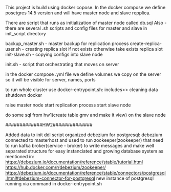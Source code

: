 This project is build using docker copose. In the docker compose we define posetgres 14.5 version and will have master node and slave repplica.

There are script that runs as initialization of master node called db.sql Also - there are several .sh scripts and config files for master and slave in init_script directory

backup_master.sh - master backup for replication process create-replica-user.sh - creating replica slot if not exists otherwise take exists replica slot init-slave.sh - copying configs into slave node

init.sh - script that orchestrating that moves on server

in the docker compose .yml file we define volumes we copy on the server so it will be visible for server, names, ports

to run whole cluster use docker-entrypoint.sh: includes>> cleaning data shutdown docker

raise master node start replication process start slave node

do some sql from hw1(create table gmv and make it view) on the slave node

#############HW2##############

Added data to init ddl script
organized debezium for postgresql: debezium connected to masterhost and used to run zookeeper(zookeeper) that need to run kafka broker(service - broker) to write messages and make well separated structure for easy instanciated and growing database system
as mentioned in: https://debezium.io/documentation/reference/stable/tutorial.html https://hub.docker.com/r/debezium/zookeeper/ https://debezium.io/documentation/reference/stable/connectors/postgresql.html#debezium-connector-for-postgresql
new instance of postgresql running via command in docker-entrypoint.sh
